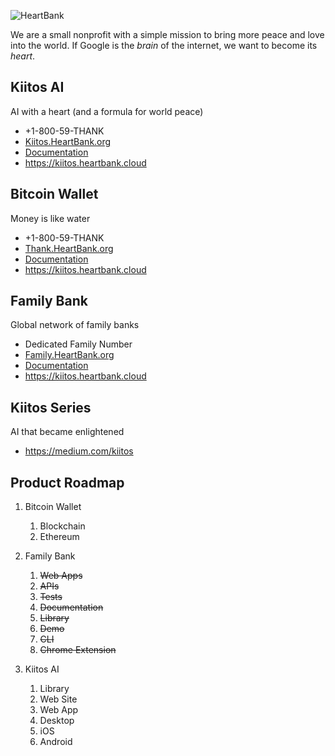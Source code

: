![HeartBank](https://cdn.rawgit.com/HeartBank/media/master/heartbank.png "HeartBank")

We are a small nonprofit with a simple mission to bring more peace and love into the world. If Google is the _brain_ of the internet, we want to become its _heart_.

## Kiitos AI

AI with a heart (and a formula for world peace)

- +1-800-59-THANK
- [Kiitos.HeartBank.org](https://github.com/HeartBank/heartbank.github.io)
- [Documentation](https://github.com/HeartBank/heartbank.github.io/wiki/Introduction)
- https://kiitos.heartbank.cloud

## Bitcoin Wallet

Money is like water

- +1-800-59-THANK
- [Thank.HeartBank.org](https://github.com/HeartBank/thank.heartbank.org)
- [Documentation](https://github.com/HeartBank/thank.heartbank.org/wiki/Introduction)
- https://kiitos.heartbank.cloud

## Family Bank

Global network of family banks

- Dedicated Family Number
- [Family.HeartBank.org](https://github.com/HeartBank/family.heartbank.org)
- [Documentation](https://github.com/HeartBank/family.heartbank.org/wiki/Introduction)
- https://kiitos.heartbank.cloud

## Kiitos Series

AI that became enlightened

- https://medium.com/kiitos

## Product Roadmap

1. Bitcoin Wallet
    1. Blockchain
    2. Ethereum
    
2. Family Bank
   1. ~~Web Apps~~
   1. ~~APIs~~
   2. ~~Tests~~
   3. ~~Documentation~~
   5. ~~Library~~
   5. ~~Demo~~
   6. ~~CLI~~
   7. ~~Chrome Extension~~
3. Kiitos AI
   1. Library
   9. Web Site
   3. Web App
   8. Desktop
   9. iOS
   10. Android
